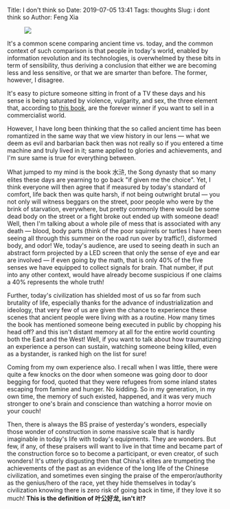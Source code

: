 Title: I don't think so
Date: 2019-07-05 13:41
Tags: thoughts
Slug: i dont think so
Author: Feng Xia

<figure class="col l6 m6 s12">
  <img src="{{SITEURL}}/images/dinasaur.jpg"/>
</figure>


It's a common scene comparing ancient time vs. today, and the common
context of such comparison is that people in today's world, enabled by
information revolution and its technologies, is overwhelmed by these
bits in term of sensibility, thus deriving a conclusion that either we
are becoming less and less sensitive, or that we are smarter than
before. The former, however, I disagree.

It's easy to picture someone sitting in front of a TV these days and
his sense is being saturated by violence, vulgarity, and sex, the
three element that, according to [this book][1], are the forever
winner if you want to sell in a commercialist world. 

However, I have long been thinking that the so called ancient time has
been romantized in the same way that we view history in our lens
&mdash; what we deem as evil and barbarian back then was not really so
if you entered a time machine and truly lived in it; same applied to
glories and achievements, and I'm sure same is true for everything
between. 

What jumped to my mind is the book 水浒, the Song dynasty
that so many elites these days are yearning to go back "if given me
the choice". Yet, I think everyone will then agree that if measured by
today's standard of comfort, life back then was quite harsh, if not
being outwright brutal &mdash; you not only will witness beggars on
the street, poor people who were by the brink of starvation,
everywhere, but pretty commonly there would be some dead body on the
street or a fight broke out ended up with someone dead! Well, then I'm
talking about a whole pile of mess that is associated with any death
&mdash; blood, body parts (think of the poor squirrels or turtles I
have been seeing all through this summer on the road run over by
traffic!), disformed body, and odor! We, today's audience, are used to
seeing death in such an abstract form projected by a LED screen that
only the sense of eye and ear are involved &mdash; if even going by
the math, that is only 40% of the five senses we have equipped to
collect signals for brain. That number, if put into any other context,
would have already become suspicious if one claims a 40% represents
the whole truth!

Further, today's civilization has shielded most of us so far from such
brutality of life, especially thanks for the advance of
industrialization and ideology, that very few of us are given the
chance to experience these scenes that ancient people were living with
as a routine. How many times the book has mentioned someone being
executed in public by chopping his head off? and this isn't distant
memory at all for the entire world counting both the East and the
West! Well, if you want to talk about how traumatizing an experience a
person can sustain, watching someone being killed, even as a
bystander, is ranked high on the list for sure!

Coming from my own experience also. I recall when I was little, there
were quite a few knocks on the door when someone was going door to
door begging for food, quoted that they were refugees from some inland
states escaping from famine and hunger. No kidding. So in my
generation, in my own time, the memory of such existed, happened, and
it was very much stronger to one's brain and conscience than watching
a horror movie on your couch!

Then, there is always the BS praise of yesterday's wonders, especially
those wonder of construction in some massive scale that is hardly
imaginable in today's life with today's equipments. They are
wonders. But few, if any, of these praisers will want to live in that
time and became part of the construction force so to become a
participant, or even creator, of such wonders! It's utterly disgusting
then that China's elites are trumpeting the achievements of the past
as an evidence of the long life of the Chinese civilization, and
sometimes even singing the praise of the emperor/authority as the
genius/hero of the race, yet they hide themselves in today's
civilization knowing there is zero risk of going back in time, if they
love it so much! **This is the definition of 叶公好龙, isn't it!?**




[1]: https://www.amazon.com/Problem-Media-Communication-Politics-Twenty-First/dp/1583671056

